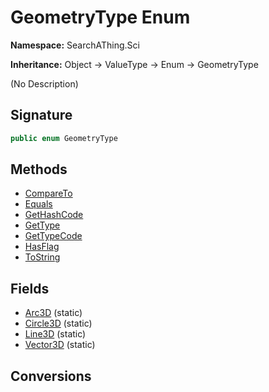 # GeometryType Enum
**Namespace:** SearchAThing.Sci

**Inheritance:** Object → ValueType → Enum → GeometryType

(No Description)

## Signature
```csharp
public enum GeometryType
```
## Methods
- [CompareTo](GeometryType/CompareTo.md)
- [Equals](GeometryType/Equals.md)
- [GetHashCode](GeometryType/GetHashCode.md)
- [GetType](GeometryType/GetType.md)
- [GetTypeCode](GeometryType/GetTypeCode.md)
- [HasFlag](GeometryType/HasFlag.md)
- [ToString](GeometryType/ToString.md)
## Fields
- [Arc3D](GeometryType/Arc3D.md) (static)
- [Circle3D](GeometryType/Circle3D.md) (static)
- [Line3D](GeometryType/Line3D.md) (static)
- [Vector3D](GeometryType/Vector3D.md) (static)
## Conversions
